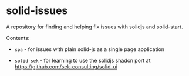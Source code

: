 # solid-issues

A repository for finding and helping fix issues with solidjs and solid-start.

Contents:

- `spa` - for issues with plain solid-js as a single page application

- `solid-sek` - for learning to use the solidjs shadcn port at
  https://github.com/sek-consulting/solid-ui

